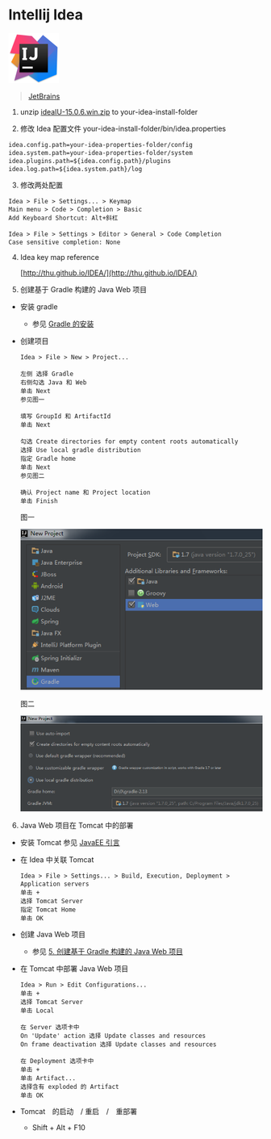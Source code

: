 # Intellij Idea

<img src="../image/idea/logo_idea.png" title="Intellij IDEA" width="100">

> [JetBrains](https://www.jetbrains.com/)

1. unzip [ideaIU-15.0.6.win.zip](https://confluence.jetbrains.com/display/IntelliJIDEA/Previous+IntelliJ+IDEA+Releases) to your-idea-install-folder

2. 修改 Idea 配置文件 your-idea-install-folder/bin/idea.properties

  ```
  idea.config.path=your-idea-properties-folder/config
  idea.system.path=your-idea-properties-folder/system
  idea.plugins.path=${idea.config.path}/plugins
  idea.log.path=${idea.system.path}/log
  ```

3. 修改两处配置

  ```
  Idea > File > Settings... > Keymap
  Main menu > Code > Completion > Basic
  Add Keyboard Shortcut: Alt+斜杠

  Idea > File > Settings > Editor > General > Code Completion
  Case sensitive completion: None
  ```
  
4. Idea key map reference
  
    [http://thu.github.io/IDEA/](http://thu.github.io/IDEA/)
    
5. 创建基于 Gradle 构建的 Java Web 项目

  - 安装 gradle
    - 参见 [Gradle 的安装](gradle.md)
  - 创建项目

    ```
    Idea > File > New > Project... 
    
    左侧 选择 Gradle 
    右侧勾选 Java 和 Web
    单击 Next
    参见图一
    
    填写 GroupId 和 ArtifactId
    单击 Next
    
    勾选 Create directories for empty content roots automatically
    选择 Use local gradle distribution
    指定 Gradle home
    单击 Next
    参见图二
    
    确认 Project name 和 Project location
    单击 Finish
    ```
    
    图一
    
    ![图一](../image/idea/gradle_web_1.png)
    
    图二
    
    ![图二](../image/idea/gradle_web_2.png)
    
6. Java Web 项目在 Tomcat 中的部署

  - 安装 Tomcat
    参见 [JavaEE 引言](https://mingfei.gitbooks.io/training-lecture/content/javaee/intro.html#tomcat_install)
  - 在 Idea 中关联 Tomcat

    ```
    Idea > File > Settings... > Build, Execution, Deployment > Application servers
    单击 +
    选择 Tomcat Server
    指定 Tomcat Home
    单击 OK
    ```
   
   - 创建 Java Web 项目
     - 参见 [5. 创建基于 Gradle 构建的 Java Web 项目](idea.md)
   - 在 Tomcat 中部署 Java Web 项目
   
     ```
     Idea > Run > Edit Configurations...
     单击 +
     选择 Tomcat Server
     单击 Local
     
     在 Server 选项卡中
     On 'Update' action 选择 Update classes and resources
     On frame deactivation 选择 Update classes and resources
     
     在 Deployment 选项卡中
     单击 +
     单击 Artifact...
     选择含有 exploded 的 Artifact
     单击 OK
     ```
   - Tomcat　的启动　/ 重启　/　重部署
     -  Shift + Alt + F10
    
